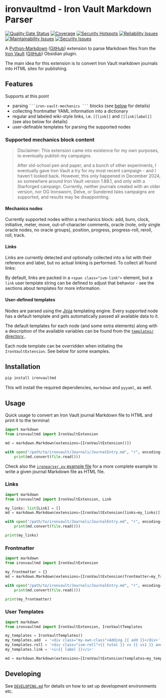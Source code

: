 # ironvaultmd - Iron Vault Markdown Parser
[![Quality Gate Status](https://sonarqube.craplab.fi/api/project_badges/measure?project=iron-vault-mdparser&metric=alert_status&token=sqb_09511c290a6a0c81316431640636eeed4db43f92)](https://sonarqube.craplab.fi/dashboard?id=iron-vault-mdparser)
[![Coverage](https://sonarqube.craplab.fi/api/project_badges/measure?project=iron-vault-mdparser&metric=coverage&token=sqb_09511c290a6a0c81316431640636eeed4db43f92)](https://sonarqube.craplab.fi/dashboard?id=iron-vault-mdparser)
[![Security Hotspots](https://sonarqube.craplab.fi/api/project_badges/measure?project=iron-vault-mdparser&metric=security_hotspots&token=sqb_09511c290a6a0c81316431640636eeed4db43f92)](https://sonarqube.craplab.fi/dashboard?id=iron-vault-mdparser)
[![Reliability Issues](https://sonarqube.craplab.fi/api/project_badges/measure?project=iron-vault-mdparser&metric=software_quality_reliability_issues&token=sqb_09511c290a6a0c81316431640636eeed4db43f92)](https://sonarqube.craplab.fi/dashboard?id=iron-vault-mdparser)
[![Maintainability Issues](https://sonarqube.craplab.fi/api/project_badges/measure?project=iron-vault-mdparser&metric=software_quality_maintainability_issues&token=sqb_09511c290a6a0c81316431640636eeed4db43f92)](https://sonarqube.craplab.fi/dashboard?id=iron-vault-mdparser)
[![Security Issues](https://sonarqube.craplab.fi/api/project_badges/measure?project=iron-vault-mdparser&metric=software_quality_security_issues&token=sqb_09511c290a6a0c81316431640636eeed4db43f92)](https://sonarqube.craplab.fi/dashboard?id=iron-vault-mdparser)

A [Python-Markdown](https://pypi.org/project/Markdown/) ([GitHub](https://github.com/Python-Markdown/markdown)) extension to parse Markdown files from the [Iron Vault](https://ironvault.quest/) ([GitHub](https://github.com/iron-vault-plugin/iron-vault)) Obsidian plugin.

The main idea for this extension is to convert Iron Vault markdown journals into HTML sites for publishing.

## Features

Supports at this point
 - parsing ` ```iron-vault-mechanics ``` ` blocks (see [below](#supported-mechanics-block-content) for details)
 - collecting frontmatter YAML information into a dictionary
 - regular and labeled wiki-style links, i.e. `[[link]]` and `[[link|label]]` (see also below for details)
 - user-definable templates for parsing the supported nodes

### Supported mechanics block content

> Disclaimer: This extension came into existence for my own purposes, to eventually publish my campaigns.
>
> After old-school pen and paper, and a bunch of other experiments, I eventually gave Iron Vault a try for my most recent campaign - and I haven't looked back.
However, this only happened in December 2024, so somewhere around Iron Vault version 1.88.1, and only with a Starforged campaign.
Currently, neither journals created with an older version, nor OG Ironsworn, Delve, or Sundered Isles campaigns are supported,
and results may be disappointing.

#### Mechanics nodes
Currently supported nodes within a mechanics block:
add, burn, clock, initiative, meter, move, out-of-character comments,
oracle (note, only single oracle nodes, no oracle groups),
position, progress, progress-roll, reroll, roll, track.

#### Links
Links are currently detected and optionally collected into a list with their reference and label,
but no actual linking is performed. To collect all found links:

By default, links are packed in a `<span class="ivm-link">` element, but a `link` user template string
can be defined to adjust that behavior - see the sections about templates for more information.

#### User-defined templates
Nodes are parsed using the [Jinja](https://jinja.palletsprojects.com/en/stable/) templating engine.
Every supported node has a default template and gets automatically passed all available data to it.

The default templates for each node (and some extra elements) along with a description of the available
variables can be found from the [`templates/` directory ](src/ironvaultmd/parsers/templates).

Each node template can be overridden when initiating the `IronVaultExtension`. See below for some examples.

## Installation

```sh
pip install ironvaultmd
```

This will install the required dependencies, `markdown` and `pyyaml`, as well.

## Usage

Quick usage to convert an Iron Vault journal Markdown file to HTML and print it to the terminal:

```python
import markdown
from ironvaultmd import IronVaultExtension

md = markdown.Markdown(extensions=[IronVaultExtension()])

with open("/path/to/ironvault/Journals/JournalEntry.md", "r", encoding="utf-8") as file:
    print(md.convert(file.read()))
```

Check also the [`ironparser.py` example file](src/ironparser.py) for a more complete example to write a given journal Markdown file as HTML file.

### Links
```python
import markdown
from ironvaultmd import IronVaultExtension, Link

my_links: list[Link] = []
md = markdown.Markdown(extensions=[IronVaultExtension(links=my_links)])

with open("/path/to/ironvault/Journals/JournalEntry.md", "r", encoding="utf-8") as file:
    print(md.convert(file.read()))

print(my_links)
```

### Frontmatter
```python
import markdown
from ironvaultmd import IronVaultExtension

my_frontmatter = {}
md = markdown.Markdown(extensions=[IronVaultExtension(frontmatter=my_frontmatter)])

with open("/path/to/ironvault/Journals/JournalEntry.md", "r", encoding="utf-8") as file:
    print(md.convert(file.read()))

print(my_frontmatter)
```

### User Templates
```python
import markdown
from ironvaultmd import IronVaultExtension, IronVaultTemplates

my_templates = IronVaultTemplates()
my_templates.add  = '<div class="my-own-class">Adding {{ add }}</div>'
my_templates.roll = '<div class="ivm-roll">{{ total }} vs {{ vs1 }} and {{ vs2 }}</div>'
my_templates.link = '<i>{{ label }}</i>'

md = markdown.Markdown(extensions=[IronVaultExtension(templates=my_templates)])
```

## Developing

See [`DEVELOPING.md`](DEVELOPING.md) for details on how to set up development environments etc. 
